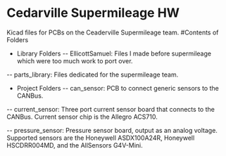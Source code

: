 # Cedarville Supermileage HW
Kicad files for PCBs on the Ceaderville Supermileage team. 
#Contents of Folders
- Library Folders
-- EllicottSamuel: Files I made before supermileage which were too much work to port over.

-- parts_library: Files dedicated for the supermileage team.

- Project Folders
-- can_sensor: PCB to connect generic sensors to the CANBus.

-- current_sensor: Three port current sensor board that connects to the CANBus. 
	Current sensor chip is the Allegro ACS710.

-- pressure_sensor: Pressure sensor board, output as an analog voltage. 
	Supported sensors are the Honeywell ASDX100A24R, Honeywell HSCDRR004MD, and the
	AllSensors G4V-Mini.